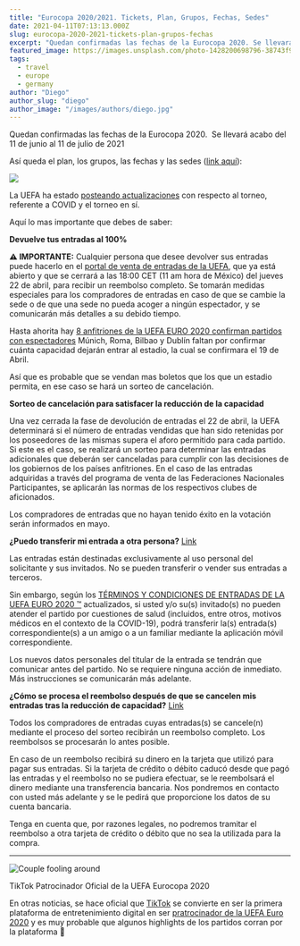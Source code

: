 ```yaml
---
title: "Eurocopa 2020∕2021. Tickets, Plan, Grupos, Fechas, Sedes"
date: 2021-04-11T07:13:13.000Z
slug: eurocopa-2020-2021-tickets-plan-grupos-fechas
excerpt: "Quedan confirmadas las fechas de la Eurocopa 2020. Se llevará acabo del 11 de junio al 11 de julio de 2021 Así queda el plan, los grupos, las fechas y las sed..."
featured_image: https://images.unsplash.com/photo-1428200698796-38743f953a43?crop=entropy&cs=tinysrgb&fit=max&fm=jpg&ixid=MnwxMTc3M3wwfDF8c2VhcmNofDMzfHxzb2NjZXJ8ZW58MHx8fHwxNjE4MTI0OTcx&ixlib=rb-1.2.1&q=80&w=2000
tags:
  - travel
  - europe
  - germany
author: "Diego"
author_slug: "diego"
author_image: "/images/authors/diego.jpg"
---
```


Quedan confirmadas las fechas de la Eurocopa 2020.  Se llevará acabo del 11 de junio al 11 de julio de 2021  
  
Así queda el plan, los grupos, las fechas y las sedes ([link aquí](https://www.uefa.com/MultimediaFiles/Download/competitions/General/02/56/07/72/2560772_DOWNLOAD.pdf)):

![](/lavacacion/images/eurocup_2021_match_schedule.jpg)

La UEFA ha estado [posteando actualizaciones](https://es.uefa.com/uefaeuro-2020/stories/) con respecto al torneo, referente a COVID y el torneo en sí.  
  
Aquí lo mas importante que debes de saber:  
  
**Devuelve tus entradas al 100%**

**⚠️ IMPORTANTE:** Cualquier persona que desee devolver sus entradas puede hacerlo en el [portal de venta de entradas de la UEFA](https://es.uefa.com/uefaeuro-2020/ticketing/#/), que ya está abierto y que se cerrará a las 18:00 CET (11 am hora de México) del jueves 22 de abril, para recibir un reembolso completo. Se tomarán medidas especiales para los compradores de entradas en caso de que se cambie la sede o de que una sede no pueda acoger a ningún espectador, y se comunicarán más detalles a su debido tiempo.

Hasta ahorita hay [8 anfitriones de la UEFA EURO 2020 confirman partidos con espectadores](https://es.uefa.com/insideuefa/mediaservices/mediareleases/news/0268-1200034baa28-adbead26fa9f-1000--ocho-sedes-con-publico/) Múnich, Roma, Bilbao y Dublín faltan por confirmar cuánta capacidad dejarán entrar al estadio, la cual se confirmara el 19 de Abril.

Así que es probable que se vendan mas boletos que los que un estadio permita, en ese caso se hará un sorteo de cancelación.  
  
****Sorteo de cancelación para satisfacer la reducción de la capacidad****

Una vez cerrada la fase de devolución de entradas el 22 de abril, la UEFA determinará si el número de entradas vendidas que han sido retenidas por los poseedores de las mismas supera el aforo permitido para cada partido. Si este es el caso, se realizará un sorteo para determinar las entradas adicionales que deberán ser canceladas para cumplir con las decisiones de los gobiernos de los países anfitriones. En el caso de las entradas adquiridas a través del programa de venta de las Federaciones Nacionales Participantes, se aplicarán las normas de los respectivos clubes de aficionados.

Los compradores de entradas que no hayan tenido éxito en la votación serán informados en mayo.

**¿Puedo transferir mi entrada a otra persona?** [Link](https://support.tickets-euro2020.uefa.com/hc/es/articles/360018832980--Puedo-cambiar-en-mi-pedido-los-datos-de-la-s-entrada-s-para-el-torneo-de-2021-)

Las entradas están destinadas exclusivamente al uso personal del solicitante y sus invitados. No se pueden transferir o vender sus entradas a terceros.

Sin embargo, según los [TÉRMINOS Y CONDICIONES DE ENTRADAS DE LA UEFA EURO 2020 ™](https://www.uefa.com/MultimediaFiles/Download/competitions/Final/02/63/22/80/2632280_DOWNLOAD.pdf) actualizados, si usted y/o su(s) invitado(s) no pueden atender el partido por cuestiones de salud (incluidos, entre otros, motivos médicos en el contexto de la COVID-19), podrá transferir la(s) entrada(s) correspondiente(s) a un amigo o a un familiar mediante la aplicación móvil correspondiente.

Los nuevos datos personales del titular de la entrada se tendrán que comunicar antes del partido. No se requiere ninguna acción de inmediato. Más instrucciones se comunicarán más adelante.  
  
**¿Cómo se procesa el reembolso después de que se cancelen mis entradas tras la reducción de capacidad?** [Link](https://support.tickets-euro2020.uefa.com/hc/es/articles/360020995840--Cómo-se-procesa-el-reembolso-después-de-que-se-cancelen-mis-entradas-tras-la-reducción-de-capacidad-)

Todos los compradores de entradas cuyas entradas(s) se cancele(n) mediante el proceso del sorteo recibirán un reembolso completo. Los reembolsos se procesarán lo antes posible.

En caso de un reembolso recibirá su dinero en la tarjeta que utilizó para pagar sus entradas. Si la tarjeta de crédito o débito caducó desde que pagó las entradas y el reembolso no se pudiera efectuar, se le reembolsará el dinero mediante una transferencia bancaria. Nos pondremos en contacto con usted más adelante y se le pedirá que proporcione los datos de su cuenta bancaria.

Tenga en cuenta que, por razones legales, no podremos tramitar el reembolso a otra tarjeta de crédito o débito que no sea la utilizada para la compra.

* * *

![Couple fooling around](https://images.unsplash.com/photo-1597399105468-c0a41490dcf0?crop=entropy&cs=tinysrgb&fit=max&fm=jpg&ixid=MnwxMTc3M3wwfDF8c2VhcmNofDM2fHx0aWt0b2t8ZW58MHx8fHwxNjE4MTI0Mzky&ixlib=rb-1.2.1&q=80&w=2000)

TikTok Patrocinador Oficial de la UEFA Eurocopa 2020

En otras noticias, se hace oficial que [TikTok](https://www.tiktok.com) se convierte en ser la primera plataforma de entretenimiento digital en ser [pratrocinador de la UEFA Euro 2020](https://www.uefa.com/insideuefa/about-uefa/news/0266-118d1c6ac1b5-4ffce41d08de-1000--tiktok-becomes-official-uefa-euro-2020-sponsor/) y es muy probable que algunos highlights de los partidos corran por la plataforma 🍿